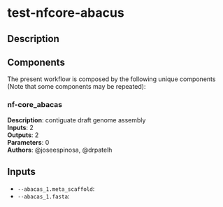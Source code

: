 # test-nfcore-abacus

## Description



## Components

The present workflow is composed by the following unique components (Note that some components may be repeated):

### nf-core_abacas

**Description**: contiguate draft genome assembly\
**Inputs**: 2\
**Outputs**: 2\
**Parameters**: 0\
**Authors**: @joseespinosa, @drpatelh

## Inputs

- `--abacas_1.meta_scaffold`: 
- `--abacas_1.fasta`: 
